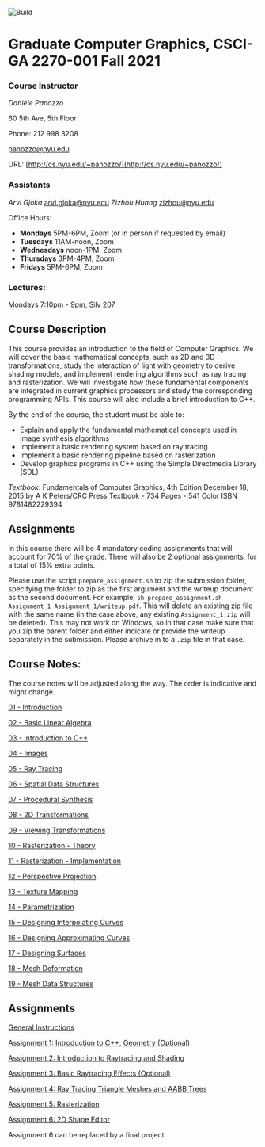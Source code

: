 ![Build](https://github.com/AmazingJinqi/cg/workflows/Build/badge.svg)

# Graduate Computer Graphics, CSCI-GA 2270-001 Fall 2021

### Course Instructor
*Daniele Panozzo*

60 5th Ave, 5th Floor

Phone: 212 998 3208

[panozzo@nyu.edu](mailto:panozzo@nyu.edu)

URL: [http://cs.nyu.edu/~panozzo/](http://cs.nyu.edu/~panozzo/)

### Assistants
*Arvi Gjoka*
[arvi.gjoka@nyu.edu](mailto:arvi.gjoka@nyu.edu)
*Zizhou Huang*
[zizhou@nyu.edu](mailto:zizhou@nyu.edu)

Office Hours: 
* **Mondays**  5PM-6PM, Zoom (or in person if requested by email)
* **Tuesdays** 11AM-noon, Zoom 
* **Wednesdays** noon-1PM, Zoom 
* **Thursdays** 3PM-4PM, Zoom 
* **Fridays** 5PM-6PM, Zoom 

### Lectures:
Mondays 7:10pm - 9pm, Silv 207

## Course Description

This course provides an introduction to the field of Computer Graphics. We will cover the basic mathematical concepts, such as 2D and 3D transformations, study the interaction of light with geometry to derive  shading models, and implement rendering algorithms such as ray tracing and rasterization. We will investigate how these fundamental components are integrated in current graphics processors and study the corresponding programming APIs. This course will also include a brief introduction to C++.

By the end of the course, the student must be able to:

* Explain and apply the fundamental mathematical concepts used in  image synthesis algorithms
* Implement a basic rendering system based on ray tracing
* Implement a basic rendering pipeline based on rasterization
* Develop graphics programs in C++ using the Simple Directmedia Library (SDL)

*Textbook*:
Fundamentals of Computer Graphics, 4th Edition
December 18, 2015 by A K Peters/CRC Press
Textbook - 734 Pages - 541 Color
ISBN 9781482229394

## Assignments

In this course there will be 4 mandatory coding assignments that will account for 70% of the grade. There will also be 2 optional assignments, for a total of 15% extra points.

Please use the script `prepare_assignment.sh` to zip the submission folder, specifying the folder to zip as the first argument and the writeup document as the second document. For example, `sh prepare_assignment.sh Assignment_1 Assignment_1/writeup.pdf`. This will delete an existing zip file with the same name (in the case above, any existing `Assignment_1.zip` will be deleted).
This may not work on Windows, so in that case make sure that you zip the parent folder and either indicate or provide the writeup separately in the submission. Please archive in to a `.zip` file in that case.

## Course Notes:

The course notes will be adjusted along the way. The order is indicative and might change.

[01 - Introduction](https://www.icloud.com/keynote/0Bi3HXvG70bpshIbt1t9PnGmw#01_-_Introduction_to_Computer_Graphics)

[02 - Basic Linear Algebra](https://www.icloud.com/keynote/0bR6rH_qhMGyack3AvOLN9KpA#02_-_Basic_Linear_Algebra)

[03 - Introduction to C++](https://www.icloud.com/keynote/0g2wBvEMQe7c4KRNidmCT44rQ#03_-_C++)

[04 - Images](https://www.icloud.com/keynote/078471RTY56oFkHbVjhquf4Lg#04_-_Images)

[05 - Ray Tracing](https://www.icloud.com/keynote/0Xt7leP_xqOA9pEE24U9-q5vg#05_-_Ray_Tracing)

[06 - Spatial Data Structures](https://www.icloud.com/keynote/0WGDZa8VZoXxqlLSq2gp_G_Rw#06_-_Spatial_Data_Structures)

[07 - Procedural Synthesis](https://www.icloud.com/keynote/0RV7ZnHhuQCWAHlj29VpmmLKQ#07_-_Procedural_Synthesis)

[08 - 2D Transformations](https://www.icloud.com/keynote/0hdbFFSx6TrJSzmICBf4Yjo2g#08_-_2D_Transformations)

[09 - Viewing Transformations](https://www.icloud.com/keynote/0DlviF0tU_vb8pn-w6qoN3OaA#09_-_Viewing_Transformations)

[10 - Rasterization - Theory](https://www.icloud.com/keynote/0gwK2pQbGYorL7xXpoAlb8xog#10_-_Rasterization_-_Theory)

[11 - Rasterization - Implementation](https://www.icloud.com/keynote/0WuGGx7-YzpkpxN5lyMvQyHew#11_-_Rasterization_-_Implementation)

[12 - Perspective Projection](https://www.icloud.com/keynote/0qLSBn6y3y4Fn-tvY_ZOtKlFQ#12_-_Perspective_Projection)

[13 - Texture Mapping](https://www.icloud.com/keynote/0DYWwAzDUEQC5AMmDMIrFyI0w#13_-_Texture_Mapping)

[14 - Parametrization](https://www.icloud.com/keynote/06w_Cnj7E81JLB76Pl1tSjiqg#14_-_Parametrization)

[15 - Designing Interpolating Curves](https://www.icloud.com/keynote/0ztivLSI82_YZgJLkU3MsemQQ#15_-_Designing_Interpolating_Curves)

[16 - Designing Approximating Curves](https://www.icloud.com/keynote/0KOu9icbYhEryoNeTVsjftmRQ#16_-_Designing_Approximating_Curves)

[17 - Designing Surfaces](https://www.icloud.com/keynote/0fjx3PAnYzwWgrgiIXEJI7K6g#17_-_Designing_Surfaces)

[18 - Mesh Deformation](https://www.icloud.com/keynote/0i9XXnime7phhNqYRM1m-a7FA#18_-_Mesh_Deformation)

[19 - Mesh Data Structures](https://www.icloud.com/keynote/07fbGW6rsRjxWrmTu3M8kDgvA#19_-_Mesh_Data_Structures)


## Assignments

[General Instructions](https://github.com/danielepanozzo/cg/tree/master/RULES.md)

[Assignment 1: Introduction to C++, Geometry (Optional)](https://github.com/danielepanozzo/cg/tree/master/Assignment_1)

[Assignment 2: Introduction to Raytracing and Shading](https://github.com/danielepanozzo/cg/tree/master/Assignment_2)

[Assignment 3: Basic Raytracing Effects (Optional)](https://github.com/danielepanozzo/cg/tree/master/Assignment_3)

[Assignment 4: Ray Tracing Triangle Meshes and AABB Trees](https://github.com/danielepanozzo/cg/tree/master/Assignment_4)

[Assignment 5: Rasterization](https://github.com/danielepanozzo/cg/tree/master/Assignment_5)

[Assignment 6: 2D Shape Editor](https://github.com/danielepanozzo/cg/tree/master/Assignment_6)

Assignment 6 can be replaced by a final project.
